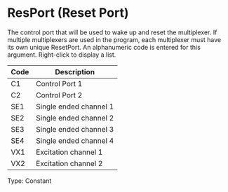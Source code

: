 # ResPort (Reset Port)

The control port that will be used to wake up and reset the multiplexer. If multiple multiplexers are used in the program, each multiplexer must have its own unique ResetPort. An alphanumeric code is entered for this argument. Right-click to display a list.

| Code | Description            |
| ---- | ---------------------- |
| C1   | Control Port 1         |
| C2   | Control Port 2         |
| SE1  | Single ended channel 1 |
| SE2  | Single ended channel 2 |
| SE3  | Single ended channel 3 |
| SE4  | Single ended channel 4 |
| VX1  | Excitation channel 1   |
| VX2  | Excitation channel 2   |

Type: Constant
